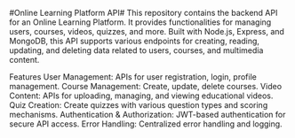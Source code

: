 #Online Learning Platform API#
This repository contains the backend API for an Online Learning Platform. It provides functionalities for managing users, courses, videos, quizzes, and more. Built with Node.js, Express, and MongoDB, this API supports various endpoints for creating, reading, updating, and deleting data related to users, courses, and multimedia content.

Features
User Management: APIs for user registration, login, profile management.
Course Management: Create, update, delete courses.
Video Content: APIs for uploading, managing, and viewing educational videos.
Quiz Creation: Create quizzes with various question types and scoring mechanisms.
Authentication & Authorization: JWT-based authentication for secure API access.
Error Handling: Centralized error handling and logging.
